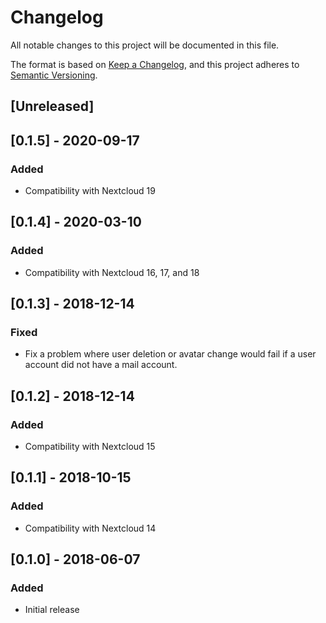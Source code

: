 # Changelog
All notable changes to this project will be documented in this file.

The format is based on [Keep a Changelog](https://keepachangelog.com/en/1.0.0/),
and this project adheres to [Semantic Versioning](https://semver.org/spec/v2.0.0.html).

## [Unreleased]

## [0.1.5] - 2020-09-17
### Added
- Compatibility with Nextcloud 19


## [0.1.4] - 2020-03-10
### Added
- Compatibility with Nextcloud 16, 17, and 18

## [0.1.3] - 2018-12-14
### Fixed
- Fix a problem where user deletion or avatar change would fail if a user account did not have a mail account.

## [0.1.2] - 2018-12-14
### Added
- Compatibility with Nextcloud 15

## [0.1.1] - 2018-10-15
### Added
- Compatibility with Nextcloud 14

## [0.1.0] - 2018-06-07
### Added
- Initial release

